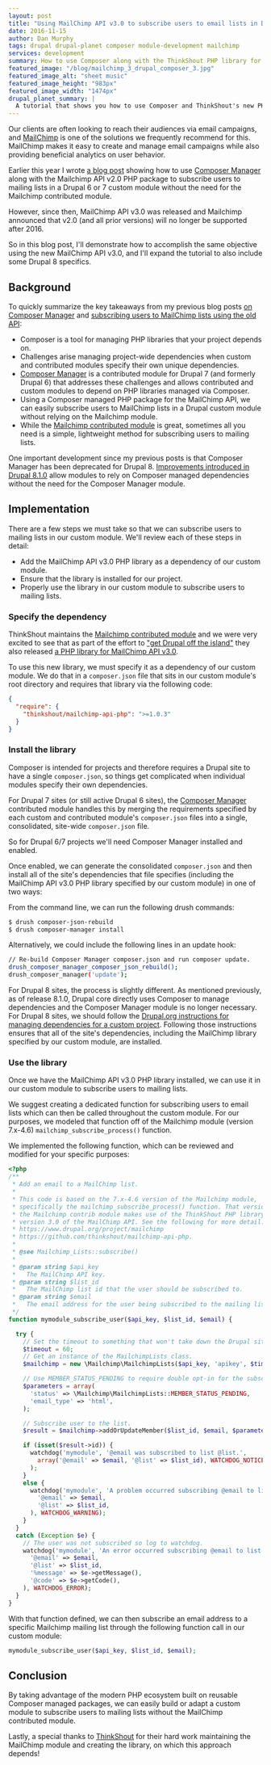 ```yaml
---
layout: post
title: "Using MailChimp API v3.0 to subscribe users to email lists in Drupal custom modules"
date: 2016-11-15
author: Dan Murphy
tags: drupal drupal-planet composer module-development mailchimp
services: development
summary: How to use Composer along with the ThinkShout PHP library for MailChimp API v3.0 to easily subscribe users to mailing lists without the MailChimp contributed module.
featured_image: "/blog/mailchimp_3_drupal_composer_3.jpg"
featured_image_alt: "sheet music"
featured_image_height: "983px"
featured_image_width: "1474px"
drupal_planet_summary: |
  A tutorial that shows you how to use Composer and ThinkShout's new PHP library for MailChimp API v3.0 to easily subscribe users to mailing lists in Drupal custom modules without using the MailChimp contributed module. This is a follow-up to a previous post that used the old API, and also includes some new Drupal 8 specifics.
---
```


Our clients are often looking to reach their audiences via email campaigns, and [MailChimp](https://mailchimp.com/) is one of the solutions we frequently recommend for this. MailChimp makes it easy to create and manage email campaigns while also providing beneficial analytics on user behavior.

Earlier this year I wrote [a blog post](/2016/01/22/composer-mailchimp-subscriptions.html) showing how to use [Composer Manager](https://www.drupal.org/project/composer_manager) along with the Mailchimp API v2.0 PHP package to subscribe users to mailing lists in a Drupal 6 or 7 custom module without the need for the Mailchimp contributed module.

However, since then, MailChimp API v3.0 was released and Mailchimp announced that v2.0 (and all prior versions) will no longer be supported after 2016.

So in this blog post, I'll demonstrate how to accomplish the same objective using the new MailChimp API v3.0, and I'll expand the tutorial to also include some Drupal 8 specifics.

## Background

To quickly summarize the key takeaways from my previous blog posts [on Composer Manager](/2015/10/15/composing-with-composer-manager.html) and [subscribing users to MailChimp lists using the old API](/2016/01/22/composer-mailchimp-subscriptions.html):

- Composer is a tool for managing PHP libraries that your project depends on.
- Challenges arise managing project-wide dependencies when custom and contributed modules specify their own unique dependencies.
- [Composer Manager](https://www.drupal.org/project/composer_manager) is a contributed module for Drupal 7 (and formerly Drupal 6) that addresses these challenges and allows contributed and custom modules to depend on PHP libraries managed via Composer.
- Using a Composer managed PHP package for the MailChimp API, we can easily subscribe users to MailChimp lists in a Drupal custom module without relying on the Mailchimp module.
- While the [Mailchimp contributed module](https://www.drupal.org/project/mailchimp) is great, sometimes all you need is a simple, lightweight method for subscribing users to mailing lists.

One important development since my previous posts is that Composer Manager has been deprecated for Drupal 8. [Improvements introduced in Drupal 8.1.0](https://www.drupal.org/project/drupal/releases/8.1.0) allow modules to rely on Composer managed dependencies without the need for the Composer Manager module.

## Implementation

There are a few steps we must take so that we can subscribe users to mailing lists in our custom module. We'll review each of these steps in detail:

- Add the MailChimp API v3.0 PHP library as a dependency of our custom module.
- Ensure that the library is installed for our project.
- Properly use the library in our custom module to subscribe users to mailing lists.

### Specify the dependency

ThinkShout maintains the [Mailchimp contributed module](https://www.drupal.org/project/mailchimp) and we were very excited to see that as part of the effort to ["get Drupal off the island"](http://www.garfieldtech.com/blog/off-the-island-2013) they also released [a PHP library for MailChimp API v3.0](https://packagist.org/packages/thinkshout/mailchimp-api-php).

To use this new library, we must specify it as a dependency of our custom module. We do that in a `composer.json` file that sits in our custom module's root directory and requires that library via the following code:

```json
{
  "require": {
    "thinkshout/mailchimp-api-php": ">=1.0.3"
  }
}
```

### Install the library

Composer is intended for projects and therefore requires a Drupal site to have a single `composer.json`, so things get complicated when individual modules specify their own dependencies.

For Drupal 7 sites (or still active Drupal 6 sites), the [Composer Manager](https://www.drupal.org/project/composer_manager) contributed module handles this by merging the requirements specified by each custom and contributed module's `composer.json` files into a single, consolidated, site-wide `composer.json` file.

So for Drupal 6/7 projects we'll need Composer Manager installed and enabled.

Once enabled, we can generate the consolidated `composer.json` and then install all of the site's dependencies that file specifies (including the MailChimp API v3.0 PHP library specified by our custom module) in one of two ways:

From the command line, we can run the following drush commands:

```bash
$ drush composer-json-rebuild
$ drush composer-manager install
```

Alternatively, we could include the following lines in an update hook:

```bash
// Re-build Composer Manager composer.json and run composer update.
drush_composer_manager_composer_json_rebuild();
drush_composer_manager('update');
```

For Drupal 8 sites, the process is slightly different. As mentioned previously, as of release 8.1.0, Drupal core directly uses Composer to manage dependencies and the Composer Manager module is no longer necessary. For Drupal 8 sites, we should follow the [Drupal.org instructions for managing dependencies for a custom project](https://www.drupal.org/node/2822349). Following those instructions ensures that all of the site's dependencies, including the MailChimp library specified by our custom module, are installed.

### Use the library

Once we have the MailChimp API v3.0 PHP library installed, we can use it in our custom module to subscribe users to mailing lists.

We suggest creating a dedicated function for subscribing users to email lists which can then be called throughout the custom module. For our purposes, we modeled that function off of the Mailchimp module (version 7.x-4.6) `mailchimp_subscribe_process()` function.

We implemented the following function, which can be reviewed and modified for your specific purposes:

```php
<?php
/**
 * Add an email to a MailChimp list.
 *
 * This code is based on the 7.x-4.6 version of the Mailchimp module,
 * specifically the mailchimp_subscribe_process() function. That version of
 * the Mailchimp contrib module makes use of the ThinkShout PHP library for
 * version 3.0 of the MailChimp API. See the following for more detail:
 * https://www.drupal.org/project/mailchimp
 * https://github.com/thinkshout/mailchimp-api-php.
 *
 * @see Mailchimp_Lists::subscribe()
 *
 * @param string $api_key
 *   The MailChimp API key.
 * @param string $list_id
 *   The MailChimp list id that the user should be subscribed to.
 * @param string $email
 *   The email address for the user being subscribed to the mailing list.
 */
function mymodule_subscribe_user($api_key, $list_id, $email) {

  try {
    // Set the timeout to something that won't take down the Drupal site:
    $timeout = 60;
    // Get an instance of the MailchimpLists class.
    $mailchimp = new \Mailchimp\MailchimpLists($api_key, 'apikey', $timeout);

    // Use MEMBER_STATUS_PENDING to require double opt-in for the subscriber. Otherwise, use MEMBER_STATUS_SUBSCRIBED.
    $parameters = array(
      'status' => \Mailchimp\MailchimpLists::MEMBER_STATUS_PENDING,
      'email_type' => 'html',
    );

    // Subscribe user to the list.
    $result = $mailchimp->addOrUpdateMember($list_id, $email, $parameters);

    if (isset($result->id)) {
      watchdog('mymodule', '@email was subscribed to list @list.',
        array('@email' => $email, '@list' => $list_id), WATCHDOG_NOTICE
      );
    }
    else {
      watchdog('mymodule', 'A problem occurred subscribing @email to list @list.', array(
        '@email' => $email,
        '@list' => $list_id,
      ), WATCHDOG_WARNING);
    }
  }
  catch (Exception $e) {
    // The user was not subscribed so log to watchdog.
    watchdog('mymodule', 'An error occurred subscribing @email to list @list. Status code @code. "%message"', array(
      '@email' => $email,
      '@list' => $list_id,
      '%message' => $e->getMessage(),
      '@code' => $e->getCode(),
    ), WATCHDOG_ERROR);
  }
}
```

With that function defined, we can then subscribe an email address to a specific Mailchimp mailing list through the following function call in our custom module:

```php
mymodule_subscribe_user($api_key, $list_id, $email);
```

## Conclusion

By taking advantage of the modern PHP ecosystem built on reusable Composer managed packages, we can easily build or adapt a custom module to subscribe users to mailing lists without the MailChimp contributed module.

Lastly, a special thanks to [ThinkShout](https://thinkshout.com/) for their hard work maintaining the MailChimp module and creating the library, on which this approach depends!
